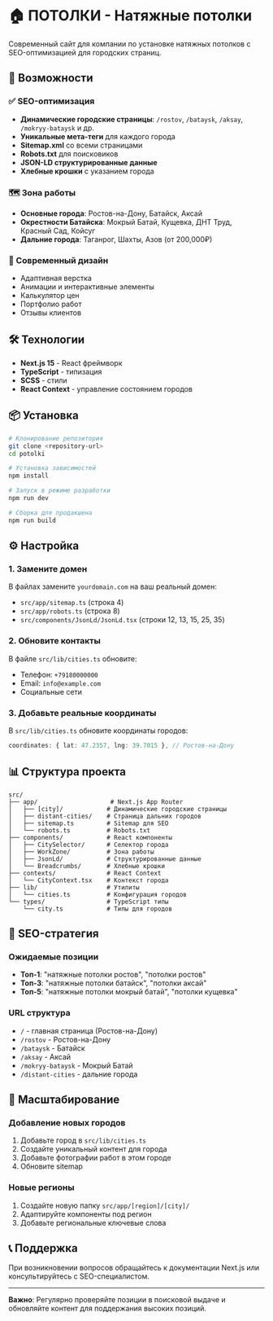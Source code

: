 # 🏠 ПОТОЛКИ - Натяжные потолки

Современный сайт для компании по установке натяжных потолков с SEO-оптимизацией для городских страниц.

## 🚀 Возможности

### ✅ SEO-оптимизация
- **Динамические городские страницы**: `/rostov`, `/bataysk`, `/aksay`, `/mokryy-bataysk` и др.
- **Уникальные мета-теги** для каждого города
- **Sitemap.xml** со всеми страницами
- **Robots.txt** для поисковиков
- **JSON-LD структурированные данные**
- **Хлебные крошки** с указанием города

### 🗺️ Зона работы
- **Основные города**: Ростов-на-Дону, Батайск, Аксай
- **Окрестности Батайска**: Мокрый Батай, Кущевка, ДНТ Труд, Красный Сад, Койсуг
- **Дальние города**: Таганрог, Шахты, Азов (от 200,000₽)

### 🎨 Современный дизайн
- Адаптивная верстка
- Анимации и интерактивные элементы
- Калькулятор цен
- Портфолио работ
- Отзывы клиентов

## 🛠️ Технологии

- **Next.js 15** - React фреймворк
- **TypeScript** - типизация
- **SCSS** - стили
- **React Context** - управление состоянием городов

## 📦 Установка

```bash
# Клонирование репозитория
git clone <repository-url>
cd potolki

# Установка зависимостей
npm install

# Запуск в режиме разработки
npm run dev

# Сборка для продакшена
npm run build
```

## ⚙️ Настройка

### 1. Замените домен
В файлах замените `yourdomain.com` на ваш реальный домен:
- `src/app/sitemap.ts` (строка 4)
- `src/app/robots.ts` (строка 8)
- `src/components/JsonLd/JsonLd.tsx` (строки 12, 13, 15, 25, 35)

### 2. Обновите контакты
В файле `src/lib/cities.ts` обновите:
- Телефон: `+79180000000`
- Email: `info@example.com`
- Социальные сети

### 3. Добавьте реальные координаты
В `src/lib/cities.ts` обновите координаты городов:
```typescript
coordinates: { lat: 47.2357, lng: 39.7015 }, // Ростов-на-Дону
```

## 📊 Структура проекта

```
src/
├── app/                    # Next.js App Router
│   ├── [city]/            # Динамические городские страницы
│   ├── distant-cities/    # Страница дальних городов
│   ├── sitemap.ts         # Sitemap для SEO
│   └── robots.ts          # Robots.txt
├── components/            # React компоненты
│   ├── CitySelector/      # Селектор города
│   ├── WorkZone/          # Зона работы
│   ├── JsonLd/            # Структурированные данные
│   └── Breadcrumbs/       # Хлебные крошки
├── contexts/              # React Context
│   └── CityContext.tsx    # Контекст города
├── lib/                   # Утилиты
│   └── cities.ts          # Конфигурация городов
└── types/                 # TypeScript типы
    └── city.ts            # Типы для городов
```

## 🎯 SEO-стратегия

### Ожидаемые позиции
- **Топ-1**: "натяжные потолки ростов", "потолки ростов"
- **Топ-3**: "натяжные потолки батайск", "потолки аксай"
- **Топ-5**: "натяжные потолки мокрый батай", "потолки кущевка"

### URL структура
- `/` - главная страница (Ростов-на-Дону)
- `/rostov` - Ростов-на-Дону
- `/bataysk` - Батайск
- `/aksay` - Аксай
- `/mokryy-bataysk` - Мокрый Батай
- `/distant-cities` - дальние города

## 🔄 Масштабирование

### Добавление новых городов
1. Добавьте город в `src/lib/cities.ts`
2. Создайте уникальный контент для города
3. Добавьте фотографии работ в этом городе
4. Обновите sitemap

### Новые регионы
1. Создайте новую папку `src/app/[region]/[city]/`
2. Адаптируйте компоненты под регион
3. Добавьте региональные ключевые слова

## 📞 Поддержка

При возникновении вопросов обращайтесь к документации Next.js или консультируйтесь с SEO-специалистом.

---

**Важно**: Регулярно проверяйте позиции в поисковой выдаче и обновляйте контент для поддержания высоких позиций.
